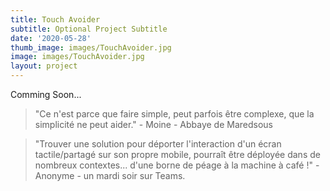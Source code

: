 ```yaml
---
title: Touch Avoider
subtitle: Optional Project Subtitle
date: '2020-05-28'
thumb_image: images/TouchAvoider.jpg
image: images/TouchAvoider.jpg
layout: project
---
```


Comming Soon...

>"Ce n'est parce que faire simple, peut parfois être complexe, que la simplicité ne peut aider." - Moine  - Abbaye de Maredsous

>"Trouver une solution pour déporter l'interaction d'un écran tactile/partagé sur son propre mobile, pourraît être déployée dans de nombreux contextes... d'une borne de péage à la machine à café !" - Anonyme - un mardi soir sur Teams.